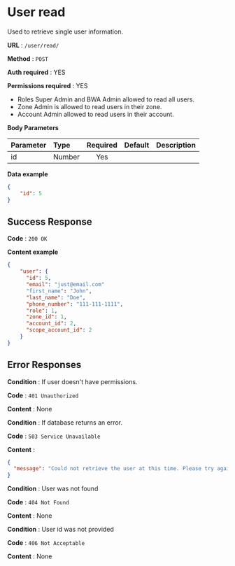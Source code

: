 # User read

Used to retrieve single user information.

**URL** : `/user/read/`

**Method** : `POST`

**Auth required** : YES

**Permissions required** : YES

* Roles Super Admin and BWA Admin allowed to read all users.
* Zone Admin is allowed to read users in their zone.
* Account Admin allowed to read users in their account.

**Body Parameters**

|Parameter|Type|Required|Default|Description|
|:---------|:---|:------:|:-------:|:-----------|
|id|Number|Yes|||

**Data example**

```json
{
    "id": 5
}
```

## Success Response

**Code** : `200 OK`

**Content example**

```json
{
    "user": {
      "id": 5,
      "email": "just@email.com"
      "first_name": "John",
      "last_name": "Doe",
      "phone_number": "111-111-1111",
      "role": 1,
      "zone_id": 1,
      "account_id": 2,
      "scope_account_id": 2
    }
}
```

## Error Responses

**Condition** : If user doesn't have permissions.

**Code** : `401 Unauthorized`

**Content** : None

**Condition** : If database returns an error.

**Code** : `503 Service Unavailable`

**Content** : 

```json
{
  "message": "Could not retrieve the user at this time. Please try again later."
}
```

**Condition** : User was not found

**Code** : `404 Not Found`

**Content** : None

**Condition** : User id was not provided

**Code** : `406 Not Acceptable`

**Content** : None
